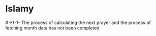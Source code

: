 # Islamy
#->1-1- The process of calculating the next prayer and the process of fetching month data has not been completed
